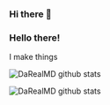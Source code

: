 ### Hi there 👋

<!--
**DaRealMD/DaRealMD** is a ✨ _special_ ✨ repository because its `README.md` (this file) appears on your GitHub profile.

Here are some ideas to get you started:

- 🔭 I’m currently working on ...
- 🌱 I’m currently learning ...
- 👯 I’m looking to collaborate on ...
- 🤔 I’m looking for help with ...
- 💬 Ask me about ...
- 📫 How to reach me: ...
- 😄 Pronouns: ...
- ⚡ Fun fact: ...
-->

### Hello there!
I make things

![DaRealMD github stats](https://github-readme-stats.vercel.app/api/top-langs/?username=DaRealMDf&theme=tokyonight&show_icons=true&hide_border=true&layout=compact)

![DaRealMD github stats](https://github-readme-stats.vercel.app/api?username=DarealMD&theme=tokyonight&show_icons=true&hide_border=true&count_private=true)
